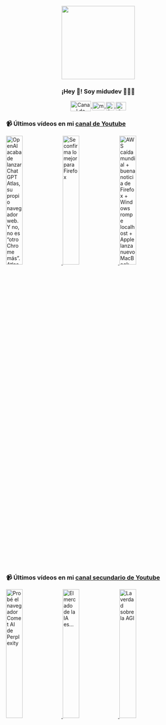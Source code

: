 <p align="center" width="300">
   <img align="center" width="200" src="https://user-images.githubusercontent.com/1561955/106762302-fda9de00-6635-11eb-99be-3ef744e60c0e.png" />
   <h3 align="center">¡Hey 👋! Soy midudev 👨🏻‍💻</h3>
</p>

<p align="center">
   <a href="https://twitch.tv/midudev" target="blank">
    <img align="center" src="https://upload.wikimedia.org/wikipedia/commons/c/ce/Twitch_logo_2019.svg" alt="Canal de Twitch de midudev" height="28px" width="56px" />
  </a>
  <span style="width: 8px;"> </span>
   <a href="https://youtube.com/midudev" target="blank">
    <img align="center" src="https://upload.wikimedia.org/wikipedia/commons/0/09/YouTube_full-color_icon_%282017%29.svg" alt="midudev" height="23px" width="33px" />
  </a>
  <span style="width: 8px;"> </span>
  <a href="https://instagram.com/midu.dev" target="blank">
    <img align="center" src="https://upload.wikimedia.org/wikipedia/commons/e/e7/Instagram_logo_2016.svg" alt="Canal de Instagram de midu.dev" height="23px" width="23px" />
  </a>
  <span style="width: 8px;"> </span>
  <a href="https://twitter.com/midudev" target="blank">
    <img align="center" src="https://upload.wikimedia.org/wikipedia/commons/thumb/6/6f/Logo_of_Twitter.svg/2491px-Logo_of_Twitter.svg.png" alt="Canal de Twitter de midudev" height="23px" width="28px" />
  </a>
</p>

### 📹 Últimos vídeos en mi [canal de Youtube](https://youtube.com/midudev?sub_confirmation=1)

<a href='https://youtu.be/Y9dQtngAjUw' target='_blank'>
  <img width='30%' src='https://img.youtube.com/vi/Y9dQtngAjUw/mqdefault.jpg' alt='OpenAI acaba de lanzar ChatGPT Atlas, su propio navegador web.  Y no, no es “otro Chrome más”. Atlas' />
</a>
<a href='https://youtu.be/f-OCBhuc5Jk' target='_blank'>
  <img width='30%' src='https://img.youtube.com/vi/f-OCBhuc5Jk/mqdefault.jpg' alt='Se confirma lo mejor para Firefox' />
</a>
<a href='https://youtu.be/ZdDfeodpqKM' target='_blank'>
  <img width='30%' src='https://img.youtube.com/vi/ZdDfeodpqKM/mqdefault.jpg' alt='AWS caída mundial + buena noticia de Firefox + Windows rompe localhost + Apple lanza nuevo MacBook' />
</a>

### 📹 Últimos vídeos en mi [canal secundario de Youtube](https://youtube.com/midulive?sub_confirmation=1)

<a href='https://youtu.be/Y0Q6p7g7RSw' target='_blank'>
  <img width='30%' src='https://img.youtube.com/vi/Y0Q6p7g7RSw/mqdefault.jpg' alt='Probé el navegador Comet AI de Perplexity' />
</a>
<a href='https://youtu.be/6WNqXxsQxjQ' target='_blank'>
  <img width='30%' src='https://img.youtube.com/vi/6WNqXxsQxjQ/mqdefault.jpg' alt='El mercado de la IA es...' />
</a>
<a href='https://youtu.be/1fHauxkdXVc' target='_blank'>
  <img width='30%' src='https://img.youtube.com/vi/1fHauxkdXVc/mqdefault.jpg' alt='La verdad sobre la AGI' />
</a>